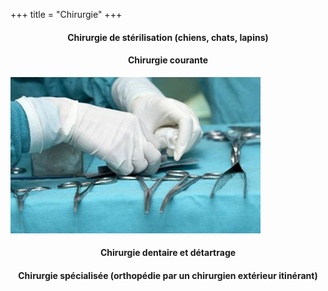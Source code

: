 +++
title = "Chirurgie"
+++

<div class="row">
  <div class="col-sm-4">
    <h4 style="text-align:center">Chirurgie de stérilisation (chiens, chats, lapins)</h4>
  </div>
  <div class="col-sm-4">
  </div>
  <div class="col-sm-4">
    <h4 style="text-align:center">Chirurgie courante</h4>
  </div>
</div>
<div class="row">
  <div class="col-sm-4">
  </div>
  <div class="col-sm-4">
    <img class="img-responsive" src="/img/chirurgie.png" alt="">
  </div>
  <div class="col-sm-4">
  </div>
</div>
<div class="row">
  <div class="col-sm-4">
    <h4 style="text-align:center">Chirurgie dentaire et détartrage</h4>
  </div>
  <div class="col-sm-4">
  </div>
  <div class="col-sm-4">
    <h4 style="text-align:center">Chirurgie spécialisée (orthopédie par un chirurgien extérieur itinérant)</h4>
  </div>
</div>